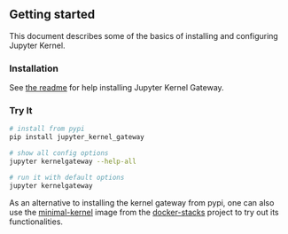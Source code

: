 ## Getting started

This document describes some of the basics of installing and configuring
Jupyter Kernel.

### Installation

See [the readme](https://github.com/jupyter/kernel_gateway/blob/master/README.md)
for help installing Jupyter Kernel Gateway.

### Try It

```bash
# install from pypi
pip install jupyter_kernel_gateway

# show all config options
jupyter kernelgateway --help-all

# run it with default options
jupyter kernelgateway
```

As an alternative to installing the kernel gateway from pypi, one can also
use the [minimal-kernel](https://hub.docker.com/r/jupyter/minimal-kernel/) 
image from the [docker-stacks](https://github.com/jupyter/docker-stacks)
project to try out its functionalities.  


